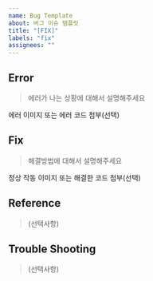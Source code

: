 ```yaml
---
name: Bug Template
about: 버그 이슈 템플릿
title: "[FIX]"
labels: "fix"
assignees: ""
---
```


## Error

> 에러가 나는 상황에 대해서 설명해주세요

에러 이미지 또는 에러 코드 첨부(선택)

## Fix

> 해결방법에 대해서 설명해주세요

정상 작동 이미지 또는 해결한 코드 첨부(선택)

## Reference

> (선택사항)

## Trouble Shooting

> (선택사항)
